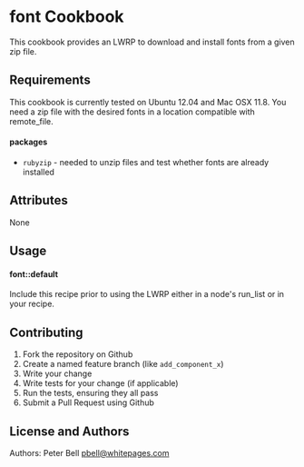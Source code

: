 font Cookbook
=============

This cookbook provides an LWRP to download and install fonts from a given zip file.

Requirements
------------
This cookbook is currently tested on Ubuntu 12.04 and Mac OSX 11.8.  You need a zip file with the desired fonts in a location compatible with remote_file.

#### packages
- `rubyzip` - needed to unzip files and test whether fonts are already installed

Attributes
----------
None

Usage
-----
#### font::default
Include this recipe prior to using the LWRP either in a node's run_list or in your recipe.

Contributing
------------

1. Fork the repository on Github
2. Create a named feature branch (like `add_component_x`)
3. Write your change
4. Write tests for your change (if applicable)
5. Run the tests, ensuring they all pass
6. Submit a Pull Request using Github

License and Authors
-------------------
Authors: Peter Bell <pbell@whitepages.com>
